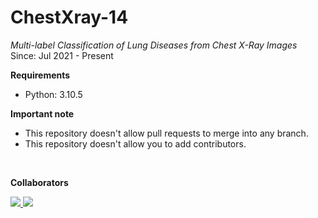 # ChestXray-14
*Multi-label Classification of Lung Diseases from Chest X-Ray Images* <br>
Since: Jul 2021 - Present

**Requirements**
- Python: 3.10.5

**Important note**
- This repository doesn't allow pull requests to merge into any branch.
- This repository doesn't allow you to add contributors.

<br>

**Collaborators** <br>

<a href="https://www.linkedin.com/in/chonsawat-nakanam/" target="_blank"> 
    <img src="https://img.shields.io/badge/Chonsawat Nakanam-ffffff?style=for-the-badge&logo=LinkedIn&logoColor=black"> 
</a>

<a href="https://www.linkedin.com/in/chanisara-sangsai-12685b241/" target="_blank"> 
    <img src="https://img.shields.io/badge/Chanisara Sangsai-ffffff?style=for-the-badge&logo=LinkedIn&logoColor=black"> 
</a>
